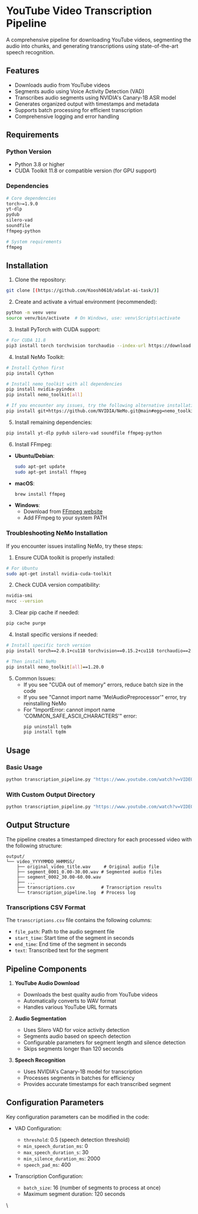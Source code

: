 # YouTube Video Transcription Pipeline

A comprehensive pipeline for downloading YouTube videos, segmenting the audio into chunks, and generating transcriptions using state-of-the-art speech recognition.

## Features

- Downloads audio from YouTube videos
- Segments audio using Voice Activity Detection (VAD)
- Transcribes audio segments using NVIDIA's Canary-1B ASR model
- Generates organized output with timestamps and metadata
- Supports batch processing for efficient transcription
- Comprehensive logging and error handling

## Requirements

### Python Version
- Python 3.8 or higher
- CUDA Toolkit 11.8 or compatible version (for GPU support)

### Dependencies
```bash
# Core dependencies
torch>=1.9.0
yt-dlp
pydub
silero-vad
soundfile
ffmpeg-python

# System requirements
ffmpeg
```

## Installation

1. Clone the repository:
```bash
git clone [(https://github.com/Koosh0610/adalat-ai-task/)]
```

2. Create and activate a virtual environment (recommended):
```bash
python -m venv venv
source venv/bin/activate  # On Windows, use: venv\Scripts\activate
```

3. Install PyTorch with CUDA support:
```bash
# For CUDA 11.8
pip3 install torch torchvision torchaudio --index-url https://download.pytorch.org/whl/cu118
```

4. Install NeMo Toolkit:
```bash
# Install Cython first
pip install Cython

# Install nemo_toolkit with all dependencies
pip install nvidia-pyindex
pip install nemo_toolkit[all]

# If you encounter any issues, try the following alternative installation:
pip install git+https://github.com/NVIDIA/NeMo.git@main#egg=nemo_toolkit[all]
```

5. Install remaining dependencies:
```bash
pip install yt-dlp pydub silero-vad soundfile ffmpeg-python
```

6. Install FFmpeg:
- **Ubuntu/Debian**:
  ```bash
  sudo apt-get update
  sudo apt-get install ffmpeg
  ```
- **macOS**:
  ```bash
  brew install ffmpeg
  ```
- **Windows**: 
  - Download from [FFmpeg website](https://ffmpeg.org/download.html)
  - Add FFmpeg to your system PATH

### Troubleshooting NeMo Installation

If you encounter issues installing NeMo, try these steps:

1. Ensure CUDA toolkit is properly installed:
```bash
# For Ubuntu
sudo apt-get install nvidia-cuda-toolkit
```

2. Check CUDA version compatibility:
```bash
nvidia-smi
nvcc --version
```

3. Clear pip cache if needed:
```bash
pip cache purge
```

4. Install specific versions if needed:
```bash
# Install specific torch version
pip install torch==2.0.1+cu118 torchvision==0.15.2+cu118 torchaudio==2.0.2 --index-url https://download.pytorch.org/whl/cu118

# Then install NeMo
pip install nemo_toolkit[all]==1.20.0
```

5. Common Issues:
   - If you see "CUDA out of memory" errors, reduce batch size in the code
   - If you see "Cannot import name 'MelAudioPreprocessor'" error, try reinstalling NeMo
   - For "ImportError: cannot import name 'COMMON_SAFE_ASCII_CHARACTERS'" error:
     ```bash
     pip uninstall tqdm
     pip install tqdm
     ```

## Usage

### Basic Usage
```bash
python transcription_pipeline.py "https://www.youtube.com/watch?v=VIDEO_ID"
```

### With Custom Output Directory
```bash
python transcription_pipeline.py "https://www.youtube.com/watch?v=VIDEO_ID" --output-dir /path/to/output
```

## Output Structure

The pipeline creates a timestamped directory for each processed video with the following structure:

```
output/
└── video_YYYYMMDD_HHMMSS/
    ├── original_video_title.wav     # Original audio file
    ├── segment_0001_0.00-30.00.wav # Segmented audio files
    ├── segment_0002_30.00-60.00.wav
    ├── ...
    ├── transcriptions.csv          # Transcription results
    └── transcription_pipeline.log  # Process log
```

### Transcriptions CSV Format

The `transcriptions.csv` file contains the following columns:
- `file_path`: Path to the audio segment file
- `start_time`: Start time of the segment in seconds
- `end_time`: End time of the segment in seconds
- `text`: Transcribed text for the segment

## Pipeline Components

1. **YouTube Audio Download**
   - Downloads the best quality audio from YouTube videos
   - Automatically converts to WAV format
   - Handles various YouTube URL formats

2. **Audio Segmentation**
   - Uses Silero VAD for voice activity detection
   - Segments audio based on speech detection
   - Configurable parameters for segment length and silence detection
   - Skips segments longer than 120 seconds

3. **Speech Recognition**
   - Uses NVIDIA's Canary-1B model for transcription
   - Processes segments in batches for efficiency
   - Provides accurate timestamps for each transcribed segment

## Configuration Parameters

Key configuration parameters can be modified in the code:

- VAD Configuration:
  - `threshold`: 0.5 (speech detection threshold)
  - `min_speech_duration_ms`: 0
  - `max_speech_duration_s`: 30
  - `min_silence_duration_ms`: 2000
  - `speech_pad_ms`: 400

- Transcription Configuration:
  - `batch_size`: 16 (number of segments to process at once)
  - Maximum segment duration: 120 seconds

\
